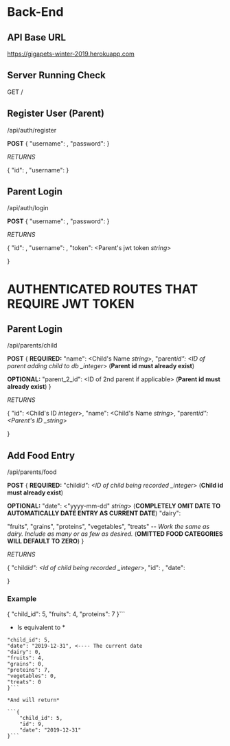 # Back-End

## API Base URL

https://gigapets-winter-2019.herokuapp.com

## Server Running Check

GET /

## Register User \(Parent\)

/api/auth/register

**POST**
{
"username": <username _string_>,
"password": <password _string_>
}

_RETURNS_

{
"id": <Parent id _integer_>,
"username": <Parent username _string_>
}

## Parent Login

/api/auth/login

**POST**
{
"username": <username _string_>,
"password": <password _string_>
}

_RETURNS_

{
"id": <Parent id _integer_>,
"username": <Parent username _string_>,
"token": <Parent's jwt token _string_>

}

# AUTHENTICATED ROUTES THAT REQUIRE JWT TOKEN

## Parent Login

/api/parents/child

**POST**
{
**REQUIRED:**
"name": <Child's Name _string_>,
"parent*id": <ID of parent adding child to db \_integer*> \(**Parent id must already exist**\)

**OPTIONAL:**
"parent_2_id": <ID of 2nd parent if applicable> \(**Parent id must already exist**\)
}

_RETURNS_

{
"id": <Child's ID _integer_>,
"name": <Child's Name _string_>,
"parent*id": <Parent's ID \_string*>

}

## Add Food Entry

/api/parents/food

**POST**
{
**REQUIRED:**
"child*id": <ID of child being recorded \_integer*> \(**Child id must already exist**\)

**OPTIONAL:**
"date": <"yyyy-mm-dd" _string_>
\(**COMPLETELY OMIT DATE TO AUTOMATICALLY DATE ENTRY AS CURRENT DATE**\)
"dairy": <Units of dairy consumed _integer_>

"fruits", "grains", "proteins", "vegetables", "treats" --
_Work the same as dairy. Include as many or as few as desired._
\(**OMITTED FOOD CATEGORIES WILL DEFAULT TO ZERO**\)
}

_RETURNS_

{
"child*id": <Id of child being recorded \_integer*>,
"id": <ID of food entry _integer_>,
"date": <Date of food entry _string_>

}

### Example
{
"child_id": 5,
"fruits": 4,
"proteins": 7
}```

* Is equivalent to *
```{
"child_id": 5,
"date": "2019-12-31", <---- The current date
"dairy": 0,
"fruits": 4,
"grains": 0,
"proteins": 7,
"vegetables": 0,
"treats": 0
}```

*And will return*

```{
    "child_id": 5,
    "id": 9,
    "date": "2019-12-31"
}```

